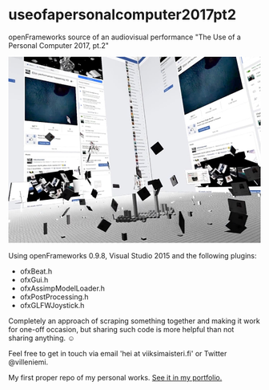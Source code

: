 # useofapersonalcomputer2017pt2
openFrameworks source of an audiovisual performance "The Use of a Personal Computer 2017, pt.2"

![Screenshot of the performance](useofpc2017pt2-thumb.jpg?raw=true "The Use of a Personal Computer 2017, pt.2")

Using openFrameworks 0.9.8, Visual Studio 2015 and the following plugins:

- ofxBeat.h
- ofxGui.h
- ofxAssimpModelLoader.h
- ofxPostProcessing.h
- ofxGLFWJoystick.h

Completely an approach of scraping something together and making it work for one-off occasion, but sharing such code is more helpful than not sharing anything. ☺

Feel free to get in touch via email 'hei at viiksimaisteri.fi' or Twitter @villeniemi.

My first proper repo of my personal works. [See it in my portfolio.](http://viiksimaisteri.fi/portfolio/useofapersonalcomputer2017/)
